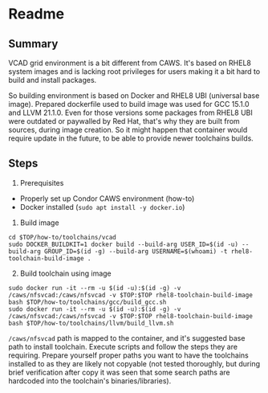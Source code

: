 # Readme

## Summary

VCAD grid environment is a bit different from CAWS. It's based on RHEL8 system images and is lacking root privileges
for users making it a bit hard to build and install packages.

So building environment is based on Docker and RHEL8 UBI (universal base image). Prepared dockerfile used to build
image was used for GCC 15.1.0 and LLVM 21.1.0. Even for those versions some packages from RHEL8 UBI were outdated or
paywalled by Red Hat, that's why they are built from sources, during image creation. So it might happen that container
would require update in the future, to be able to provide newer toolchains builds.

## Steps
1. Prerequisites 
* Properly set up Condor CAWS environment (how-to)
* Docker installed (`sudo apt install -y docker.io`)
1. Build image
```shell
cd $TOP/how-to/toolchains/vcad
sudo DOCKER_BUILDKIT=1 docker build --build-arg USER_ID=$(id -u) --build-arg GROUP_ID=$(id -g) --build-arg USERNAME=$(whoami) -t rhel8-toolchain-build-image .
```
2. Build toolchain using image
```shell
sudo docker run -it --rm -u $(id -u):$(id -g) -v /caws/nfsvcad:/caws/nfsvcad -v $TOP:$TOP rhel8-toolchain-build-image bash $TOP/how-to/toolchains/gcc/build_gcc.sh
sudo docker run -it --rm -u $(id -u):$(id -g) -v /caws/nfsvcad:/caws/nfsvcad -v $TOP:$TOP rhel8-toolchain-build-image bash $TOP/how-to/toolchains/llvm/build_llvm.sh
```
`/caws/nfsvcad` path is mapped to the container, and it's suggested base path to install toolchain. Execute  scripts and
follow the steps they are requiring. Prepare yourself proper paths you want to have the toolchains installed to as they 
are likely not copyable (not tested thoroughly, but during brief verification after copy it was seen that some search 
paths are hardcoded into the toolchain's binaries/libraries).